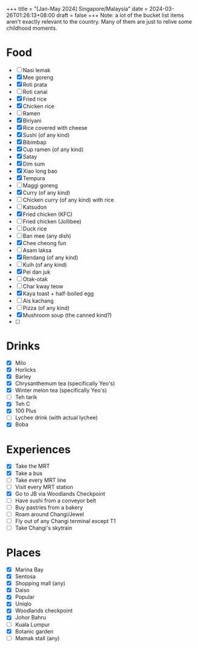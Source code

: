 +++
title = "[Jan-May 2024] Singapore/Malaysia"
date = 2024-03-26T01:26:13+08:00
draft = false
+++
Note: a lot of the bucket list items aren't exactly relevant to the country. Many of them are just to relive some childhood moments.
# Food

- [ ] Nasi lemak 
- [x] Mee goreng
- [x] Roti prata
- [ ] Roti canai
- [x] Fried rice
- [x] Chicken rice
- [ ] Ramen
- [x] Biriyani
- [x] Rice covered with cheese
- [x] Sushi (of any kind)
- [x] Bibimbap
- [x] Cup ramen (of any kind)
- [x] Satay
- [x] Dim sum
- [x] Xiao long bao
- [x] Tempura
- [ ] Maggi goreng
- [x] Curry (of any kind)
- [ ] Chicken curry (of any kind) with rice
- [ ] Katsudon
- [x] Fried chicken (KFC)
- [ ] Fried chicken (Jollibee)
- [ ] Duck rice
- [ ] Ban mee (any dish)
- [x] Chee cheong fun
- [ ] Asam laksa
- [x] Rendang (of any kind)
- [ ] Kuih (of any kind)
- [x] Pei dan juk
- [ ] Otak-otak
- [ ] Char kway teow
- [x] Kaya toast + half-boiled egg
- [ ] Ais kachang
- [ ] Pizza (of any kind)
- [x] Mushroom soup (the canned kind?)
- [ ] 
# Drinks

- [x] Milo
- [x] Horlicks
- [x] Barley
- [x] Chrysanthemum tea (specifically Yeo's)
- [x] Winter melon tea (specifically Yeo's)
- [ ] Teh tarik
- [x] Teh C
- [x] 100 Plus
- [ ] Lychee drink (with actual lychee)
- [x] Boba
# Experiences

- [x] Take the MRT
- [x] Take a bus
- [ ] Take every MRT line
- [ ] Visit every MRT station
- [x] Go to JB via Woodlands Checkpoint
- [ ] Have sushi from a conveyor belt
- [ ] Buy pastries from a bakery
- [ ] Roam around Changi/Jewel
- [ ] Fly out of any Changi terminal except T1
- [ ] Take Changi's skytrain
# Places

- [x] Marina Bay
- [x] Sentosa
- [x] Shopping mall (any)
- [x] Daiso
- [x] Popular
- [x] Uniqlo
- [x] Woodlands checkpoint
- [x] Johor Bahru
- [ ] Kuala Lumpur
- [x] Botanic garden
- [ ] Mamak stall (any)